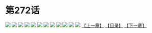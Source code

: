 # 第272话
![](https://mao.mhtupian.com/uploads/img/7563/327120/001.jpg)
![](https://mao.mhtupian.com/uploads/img/7563/327120/002.jpg)
![](https://mao.mhtupian.com/uploads/img/7563/327120/003.jpg)
![](https://mao.mhtupian.com/uploads/img/7563/327120/004.jpg)
![](https://mao.mhtupian.com/uploads/img/7563/327120/005.jpg)
![](https://mao.mhtupian.com/uploads/img/7563/327120/006.jpg)
![](https://mao.mhtupian.com/uploads/img/7563/327120/007.jpg)
![](https://mao.mhtupian.com/uploads/img/7563/327120/008.jpg)
![](https://mao.mhtupian.com/uploads/img/7563/327120/009.jpg)
![](https://mao.mhtupian.com/uploads/img/7563/327120/010.jpg)
![](https://mao.mhtupian.com/uploads/img/7563/327120/011.jpg)
![](https://mao.mhtupian.com/uploads/img/7563/327120/012.jpg)
[【上一章】](./10.md)
[【目录】](./READMD.md)
[【下一章】](./12.md)
